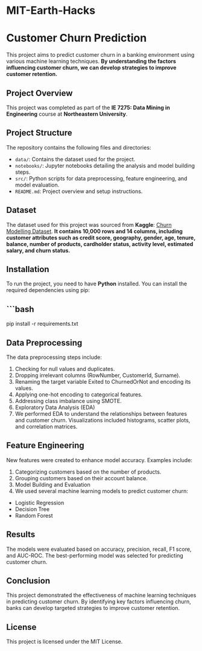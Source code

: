 # MIT-Earth-Hacks

# Customer Churn Prediction

This project aims to predict customer churn in a banking environment using various machine learning techniques. **By understanding the factors influencing customer churn, we can develop strategies to improve customer retention.**

## **Project Overview**

This project was completed as part of the **IE 7275: Data Mining in Engineering** course at **Northeastern University**.

## **Project Structure**

The repository contains the following files and directories:

- `data/`: Contains the dataset used for the project.
- `notebooks/`: Jupyter notebooks detailing the analysis and model building steps.
- `src/`: Python scripts for data preprocessing, feature engineering, and model evaluation.
- `README.md`: Project overview and setup instructions.

## **Dataset**

The dataset used for this project was sourced from **Kaggle**: [Churn Modelling Dataset](https://www.kaggle.com/datasets/shrutimechlearn/churn-modelling/data). **It contains 10,000 rows and 14 columns, including customer attributes such as credit score, geography, gender, age, tenure, balance, number of products, cardholder status, activity level, estimated salary, and churn status.**

## **Installation**

To run the project, you need to have **Python** installed. You can install the required dependencies using pip:

## ```bash
pip install -r requirements.txt

##  Data Preprocessing

The data preprocessing steps include:

1. Checking for null values and duplicates.
2. Dropping irrelevant columns (RowNumber, CustomerId, Surname).
3. Renaming the target variable Exited to ChurnedOrNot and encoding its values.
4. Applying one-hot encoding to categorical features.
5. Addressing class imbalance using SMOTE.
6. Exploratory Data Analysis (EDA)
7. We performed EDA to understand the relationships between features and customer churn. Visualizations included histograms, scatter plots, and correlation matrices.

## Feature Engineering
New features were created to enhance model accuracy. Examples include:

1. Categorizing customers based on the number of products.
2. Grouping customers based on their account balance.
3. Model Building and Evaluation
4. We used several machine learning models to predict customer churn:

- Logistic Regression
- Decision Tree 
- Random Forest

## Results
The models were evaluated based on accuracy, precision, recall, F1 score, and AUC-ROC. The best-performing model was selected for predicting customer churn.

## Conclusion
This project demonstrated the effectiveness of machine learning techniques in predicting customer churn. By identifying key factors influencing churn, banks can develop targeted strategies to improve customer retention.

## License
This project is licensed under the MIT License.
